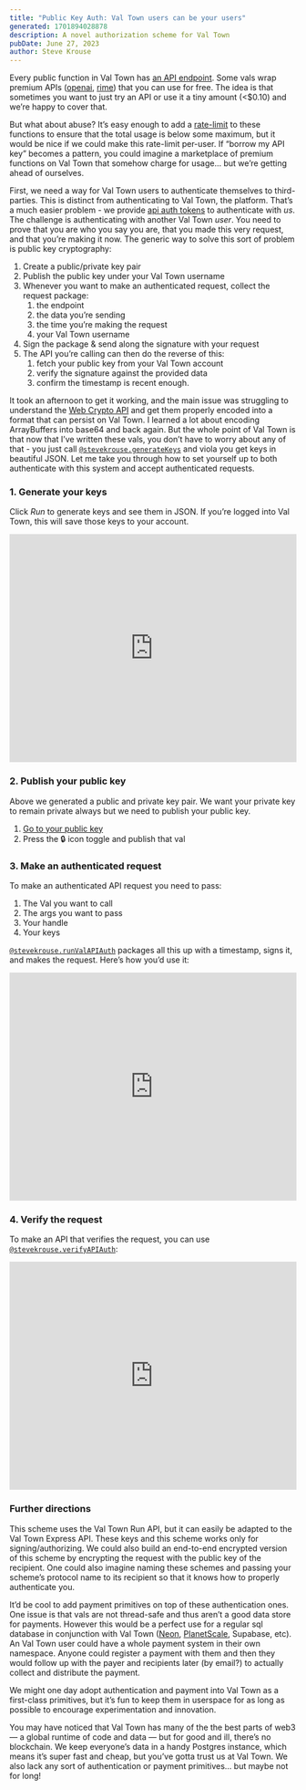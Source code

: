 ```yaml
---
title: "Public Key Auth: Val Town users can be your users"
generated: 1701894028878
description: A novel authorization scheme for Val Town
pubDate: June 27, 2023
author: Steve Krouse
---
```


Every public function in Val Town has [an API endpoint](https://docs.val.town/api#c9dc919e5001468f8c678d279e8532be). Some vals wrap premium APIs ([openai](https://www.val.town/v/patrickjm.gpt3), [rime](https://www.val.town/v/stevekrouse.rime)) that you can use for free. The idea is that sometimes you want to just try an API or use it a tiny amount (\<$0.10) and we’re happy to cover that.

But what about abuse? It’s easy enough to add a [rate-limit](https://www.val.town/v/stevekrouse.rimeRateLimitExceeded) to these functions to ensure that the total usage is below some maximum, but it would be nice if we could make this rate-limit per-user. If “borrow my API key” becomes a pattern, you could imagine a marketplace of premium functions on Val Town that somehow charge for usage… but we’re getting ahead of ourselves.

First, we need a way for Val Town users to authenticate themselves to third-parties. This is distinct from authenticating to Val Town, the platform. That’s a much easier problem - we provide [api auth tokens](https://www.val.town/settings/api) to authenticate with _us_. The challenge is authenticating with another Val Town _user_. You need to prove that you are who you say you are, that you made this very request, and that you’re making it now. The generic way to solve this sort of problem is public key cryptography:

1. Create a public/private key pair
2. Publish the public key under your Val Town username
3. Whenever you want to make an authenticated request, collect the request package:
   1. the endpoint
   2. the data you’re sending
   3. the time you’re making the request
   4. your Val Town username
4. Sign the package & send along the signature with your request
5. The API you’re calling can then do the reverse of this:
   1. fetch your public key from your Val Town account
   2. verify the signature against the provided data
   3. confirm the timestamp is recent enough.

It took an afternoon to get it working, and the main issue was struggling to understand the [Web Crypto API](https://developer.mozilla.org/en-US/docs/Web/API/Web_Crypto_API) and get them properly encoded into a format that can persist on Val Town. I learned a lot about encoding ArrayBuffers into base64 and back again. But the whole point of Val Town is that now that I’ve written these vals, you don’t have to worry about any of that - you just call [`@stevekrouse.generateKeys`](https://www.val.town/v/stevekrouse.generateKeys) and viola you get keys in beautiful JSON. Let me take you through how to set yourself up to both authenticate with this system and accept authenticated requests.

### 1. Generate your keys

Click _Run_ to generate keys and see them in JSON. If you’re logged into Val Town, this will save those keys to your account.

<div class="not-content">
  <iframe src="https://www.val.town/embed/new?code=import+%7B+set+%7D+from+%22https%3A%2F%2Fesm.town%2Fv%2Fstd%2Fset%22%3B%0Aimport+%7B+generateKeys+%7D+from+%22https%3A%2F%2Fesm.town%2Fv%2Fstevekrouse%2FgenerateKeys%22%3B%0A%0Alet+keys+%3D+await+generateKeys%28%29%0A%0Aexport+let+exportedKeySetter+%3D+Promise.all%28%5B%0A++set%28%22exportedKeys%22%2C+keys%29%2C%0A++set%28%22publicKey%22%2C+keys.publicKey%29%0A%5D%29" width="100%" frameborder="no" style="height: 400px;">
    &#x20;
  </iframe>
</div>

### 2. Publish your public key

Above we generated a public and private key pair. We want your private key to remain private always but we need to publish your public key.

1. [Go to your public key](https://www.val.town/v/me/publicKey)
2. Press the 🔒 icon toggle and publish that val

### 3. Make an authenticated request

To make an authenticated API request you need to pass:

1. The Val you want to call
2. The args you want to pass
3. Your handle
4. Your keys

[`@stevekrouse.runValAPIAuth`](https://www.val.town/v/stevekrouse.runValAPIAuth) packages all this up with a timestamp, signs it, and makes the request. Here’s how you’d use it:

<div class="not-content">
  <iframe src="https://www.val.town/embed/stevekrouse.authRequestEx" width="100%" frameborder="no" style="height: 400px;">
    &#x20;
  </iframe>
</div>

### 4. Verify the request

To make an API that verifies the request, you can use [`@stevekrouse.verifyAPIAuth`](https://www.val.town/v/stevekrouse.verifyAPIAuth):

<div class="not-content">
  <iframe src="https://www.val.town/embed/stevekrouse.exampleAuthApi" width="100%" frameborder="no" style="height: 400px;">
    &#x20;
  </iframe>
</div>

### Further directions

This scheme uses the Val Town Run API, but it can easily be adapted to the Val Town Express API. These keys and this scheme works only for signing/authorizing. We could also build an end-to-end encrypted version of this scheme by encrypting the request with the public key of the recipient. One could also imagine naming these schemes and passing your scheme’s protocol name to its recipient so that it knows how to properly authenticate you.

It’d be cool to add payment primitives on top of these authentication ones. One issue is that vals are not thread-safe and thus aren’t a good data store for payments. However this would be a perfect use for a regular sql database in conjunction with Val Town ([Neon](https://docs.val.town/persistence-databases/neon-postgres), [PlanetScale](https://docs.val.town/planetscale), Supabase, etc). An Val Town user could have a whole payment system in their own namespace. Anyone could register a payment with them and then they would follow up with the payer and recipients later (by email?) to actually collect and distribute the payment.

We might one day adopt authentication and payment into Val Town as a first-class primitives, but it’s fun to keep them in userspace for as long as possible to encourage experimentation and innovation.

You may have noticed that Val Town has many of the the best parts of web3 — a global runtime of code and data — but for good and ill, there’s no blockchain. We keep everyone’s data in a handy Postgres instance, which means it’s super fast and cheap, but you’ve gotta trust us at Val Town. We also lack any sort of authentication or payment primitives… but maybe not for long!
